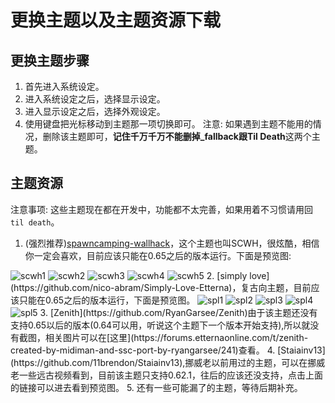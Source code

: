 # 更换主题以及主题资源下载

## 更换主题步骤

1. 首先进入系统设定。
2. 进入系统设定之后，选择显示设定。
3. 进入显示设定之后，选择外观设定。
4. 使用键盘把光标移动到主题那一项切换即可。
注意: 如果遇到主题不能用的情况，删除该主题即可，**记住千万千万不能删掉_fallback跟Til Death**这两个主题。

## 主题资源

注意事项: 这些主题现在都在开发中，功能都不太完善，如果用着不习惯请用回`til death`。

1. (强烈推荐)[spawncamping-wallhack](https://github.com/poco0317/spawncamping-wallhack)，这个主题也叫SCWH，很炫酷，相信你一定会喜欢，目前应该只能在0.65之后的版本运行。下面是预览图:
<img :src="$withBase('/zhs/scwh1.png')" alt="scwh1">
<img :src="$withBase('/zhs/scwh2.png')" alt="scwh2">
<img :src="$withBase('/zhs/scwh3.png')" alt="scwh3">
<img :src="$withBase('/zhs/scwh4.png')" alt="scwh4">
<img :src="$withBase('/zhs/scwh5.png')" alt="scwh5">
2. [simply love](https://github.com/nico-abram/Simply-Love-Etterna)，复古向主题，目前应该只能在0.65之后的版本运行，下面是预览图。
<img :src="$withBase('/zhs/spl1.png')" alt="spl1">
<img :src="$withBase('/zhs/spl2.png')" alt="spl2">
<img :src="$withBase('/zhs/spl3.png')" alt="spl3">
<img :src="$withBase('/zhs/spl4.png')" alt="spl4">
<img :src="$withBase('/zhs/spl5.png')" alt="spl5">
3. [Zenith](https://github.com/RyanGarsee/Zenith)由于该主题还没有支持0.65以后的版本(0.64可以用，听说这个主题下一个版本开始支持),所以就没有截图，相关图片可以在[这里](https://forums.etternaonline.com/t/zenith-created-by-midiman-and-ssc-port-by-ryangarsee/241)查看。
4. [Staiainv13](https://github.com/11brendon/Staiainv13),挪威老以前用过的主题，可以在挪威老一些远古视频看到，目前该主题只支持0.62.1，往后的应该还没支持，点击上面的链接可以进去看到预览图。
5. 还有一些可能漏了的主题，等待后期补充。